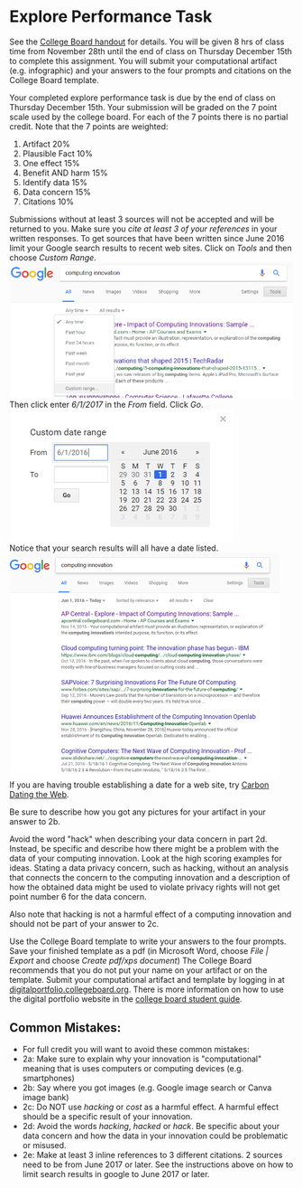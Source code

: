 # Explore Performance Task
See the [College Board handout](http://lhs-sfusd-ca.schoolloop.com/file/1468166350956/1239686294988/2264421825106539061.pdf) for details. You will be given 8 hrs of class time from November 28th until the end of class on Thursday December 15th to complete this assignment. You will submit your computational artifact (e.g. infographic) and your answers to the four prompts and citations on the College Board template.
 
Your completed explore performance task is due by the end of class on Thursday December 15th. Your submission will be graded on the 7 point scale used by the college board. For each of the 7 points there is no partial credit. Note that the 7 points are weighted:   
1. Artifact 20%
2. Plausible Fact 10%
3. One effect 15%
4. Benefit AND harm 15%
5. Identify data 15%
6. Data concern 15%
7. Citations 10%
 
Submissions without at least 3 sources will not be accepted and will be returned to you. Make sure you _cite at least 3 of your references_ in your written responses. To get sources that have been written since June 2016 limit your Google search results to recent web sites. Click on *Tools* and then choose *Custom Range*.   
![Google Custom Range](GoogleToolsCustomRange.png)   
Then click enter *6/1/2017* in the *From* field. Click *Go*.   
![Google Custom Date Range](GoogleCustomDateRange.png)   
Notice that your search results will all have a date listed.   
![Google Range Results](GoogleRangeResults.png)   
If you are having trouble establishing a date for a web site, try [Carbon Dating the Web](http://cd.cs.odu.edu/).
 
Be sure to describe how you got any pictures for your artifact in your answer to 2b.
 
Avoid the word "hack" when describing your data concern in part 2d. Instead, be specific and describe how there might be a problem with the data of your computing innovation. Look at the high scoring examples for ideas. Stating a data privacy concern, such as hacking, without an analysis that connects the concern to the computing innovation and a description of how the obtained data might be used to violate privacy rights will not get point number 6 for the data concern.
 
Also note that hacking is not a harmful effect of a computing innovation and should not be part of your answer to 2c.
 
Use the College Board template to write your answers to the four prompts. Save your finished template as a pdf (in Microsoft Word, choose *File | Export* and choose *Create pdf/xps document*) The College Board recommends that you do not put your name on your artifact or on the template. Submit your computational artifact and template by logging in at [digitalportfolio.collegeboard.org](http://digitalportfolio.collegeboard.org). There is more information on how to use the digital portfolio website in the [college board student guide](https://secure-media.collegeboard.org/digitalServices/pdf/ap/computer-science-principles-digital-portfolio-student-guide.pdf).
 
<h2>Common Mistakes:</h2>   

+ For full credit you will want to avoid these common mistakes:
+ 2a: Make sure to explain why your innovation is "computational" meaning that is uses computers or computing devices (e.g. smartphones)
+ 2b: Say where you got images (e.g. Google image search or Canva image bank)
+ 2c: Do NOT use *hacking* or *cost* as a harmful effect. A harmful effect should be a specific result of your innovation.
+ 2d: Avoid the words *hacking*, *hacked* or *hack*. Be specific about your data concern and how the data in your innovation could be problematic or misused.
+ 2e: Make at least 3 inline references to 3 different citations. 2 sources need to be from June 2017 or later. See the instructions above on how to limit search results in google to June 2017 or later.
